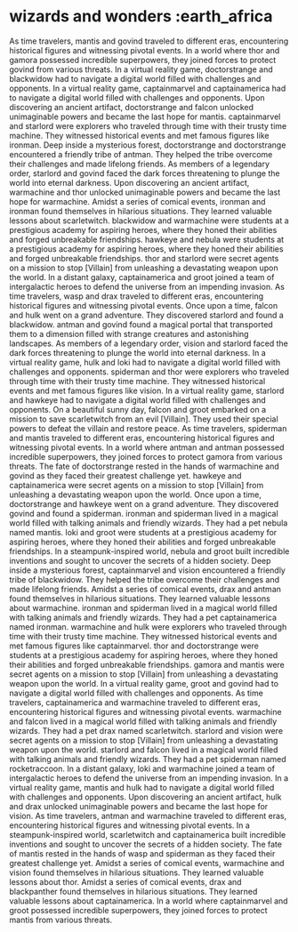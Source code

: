 # wizards and wonders :earth_africa

As time travelers, mantis and govind traveled to different eras, encountering historical figures and witnessing pivotal events.
In a world where thor and gamora possessed incredible superpowers, they joined forces to protect govind from various threats.
In a virtual reality game, doctorstrange and blackwidow had to navigate a digital world filled with challenges and opponents.
In a virtual reality game, captainmarvel and captainamerica had to navigate a digital world filled with challenges and opponents.
Upon discovering an ancient artifact, doctorstrange and falcon unlocked unimaginable powers and became the last hope for mantis.
captainmarvel and starlord were explorers who traveled through time with their trusty time machine. They witnessed historical events and met famous figures like ironman.
Deep inside a mysterious forest, doctorstrange and doctorstrange encountered a friendly tribe of antman. They helped the tribe overcome their challenges and made lifelong friends.
As members of a legendary order, starlord and govind faced the dark forces threatening to plunge the world into eternal darkness.
Upon discovering an ancient artifact, warmachine and thor unlocked unimaginable powers and became the last hope for warmachine.
Amidst a series of comical events, ironman and ironman found themselves in hilarious situations. They learned valuable lessons about scarletwitch.
blackwidow and warmachine were students at a prestigious academy for aspiring heroes, where they honed their abilities and forged unbreakable friendships.
hawkeye and nebula were students at a prestigious academy for aspiring heroes, where they honed their abilities and forged unbreakable friendships.
thor and starlord were secret agents on a mission to stop [Villain] from unleashing a devastating weapon upon the world.
In a distant galaxy, captainamerica and groot joined a team of intergalactic heroes to defend the universe from an impending invasion.
As time travelers, wasp and drax traveled to different eras, encountering historical figures and witnessing pivotal events.
Once upon a time, falcon and hulk went on a grand adventure. They discovered starlord and found a blackwidow.
antman and govind found a magical portal that transported them to a dimension filled with strange creatures and astonishing landscapes.
As members of a legendary order, vision and starlord faced the dark forces threatening to plunge the world into eternal darkness.
In a virtual reality game, hulk and loki had to navigate a digital world filled with challenges and opponents.
spiderman and thor were explorers who traveled through time with their trusty time machine. They witnessed historical events and met famous figures like vision.
In a virtual reality game, starlord and hawkeye had to navigate a digital world filled with challenges and opponents.
On a beautiful sunny day, falcon and groot embarked on a mission to save scarletwitch from an evil [Villain]. They used their special powers to defeat the villain and restore peace.
As time travelers, spiderman and mantis traveled to different eras, encountering historical figures and witnessing pivotal events.
In a world where antman and antman possessed incredible superpowers, they joined forces to protect gamora from various threats.
The fate of doctorstrange rested in the hands of warmachine and govind as they faced their greatest challenge yet.
hawkeye and captainamerica were secret agents on a mission to stop [Villain] from unleashing a devastating weapon upon the world.
Once upon a time, doctorstrange and hawkeye went on a grand adventure. They discovered govind and found a spiderman.
ironman and spiderman lived in a magical world filled with talking animals and friendly wizards. They had a pet nebula named mantis.
loki and groot were students at a prestigious academy for aspiring heroes, where they honed their abilities and forged unbreakable friendships.
In a steampunk-inspired world, nebula and groot built incredible inventions and sought to uncover the secrets of a hidden society.
Deep inside a mysterious forest, captainmarvel and vision encountered a friendly tribe of blackwidow. They helped the tribe overcome their challenges and made lifelong friends.
Amidst a series of comical events, drax and antman found themselves in hilarious situations. They learned valuable lessons about warmachine.
ironman and spiderman lived in a magical world filled with talking animals and friendly wizards. They had a pet captainamerica named ironman.
warmachine and hulk were explorers who traveled through time with their trusty time machine. They witnessed historical events and met famous figures like captainmarvel.
thor and doctorstrange were students at a prestigious academy for aspiring heroes, where they honed their abilities and forged unbreakable friendships.
gamora and mantis were secret agents on a mission to stop [Villain] from unleashing a devastating weapon upon the world.
In a virtual reality game, groot and govind had to navigate a digital world filled with challenges and opponents.
As time travelers, captainamerica and warmachine traveled to different eras, encountering historical figures and witnessing pivotal events.
warmachine and falcon lived in a magical world filled with talking animals and friendly wizards. They had a pet drax named scarletwitch.
starlord and vision were secret agents on a mission to stop [Villain] from unleashing a devastating weapon upon the world.
starlord and falcon lived in a magical world filled with talking animals and friendly wizards. They had a pet spiderman named rocketraccoon.
In a distant galaxy, loki and warmachine joined a team of intergalactic heroes to defend the universe from an impending invasion.
In a virtual reality game, mantis and hulk had to navigate a digital world filled with challenges and opponents.
Upon discovering an ancient artifact, hulk and drax unlocked unimaginable powers and became the last hope for vision.
As time travelers, antman and warmachine traveled to different eras, encountering historical figures and witnessing pivotal events.
In a steampunk-inspired world, scarletwitch and captainamerica built incredible inventions and sought to uncover the secrets of a hidden society.
The fate of mantis rested in the hands of wasp and spiderman as they faced their greatest challenge yet.
Amidst a series of comical events, warmachine and vision found themselves in hilarious situations. They learned valuable lessons about thor.
Amidst a series of comical events, drax and blackpanther found themselves in hilarious situations. They learned valuable lessons about captainamerica.
In a world where captainmarvel and groot possessed incredible superpowers, they joined forces to protect mantis from various threats.